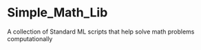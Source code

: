 # Simple_Math_Lib
A collection of Standard ML scripts that help solve math problems computationally
